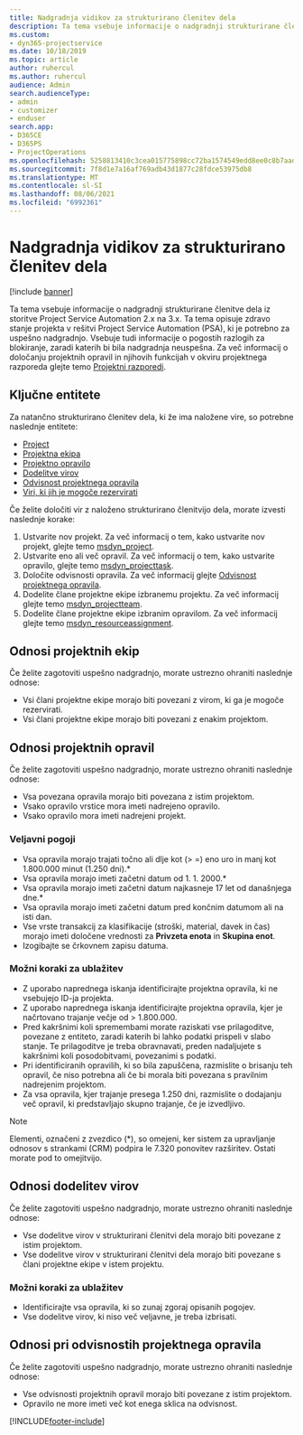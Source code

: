 ```yaml
---
title: Nadgradnja vidikov za strukturirano členitev dela
description: Ta tema vsebuje informacije o nadgradnji strukturirane členitve dela iz storitve Project Service Automation 2.x na 3.x.
ms.custom:
- dyn365-projectservice
ms.date: 10/18/2019
ms.topic: article
author: ruhercul
ms.author: ruhercul
audience: Admin
search.audienceType:
- admin
- customizer
- enduser
search.app:
- D365CE
- D365PS
- ProjectOperations
ms.openlocfilehash: 5258813410c3cea015775898cc72ba1574549edd8ee0c8b7aad8c94943eb5a60
ms.sourcegitcommit: 7f8d1e7a16af769adb43d1877c28fdce53975db8
ms.translationtype: MT
ms.contentlocale: sl-SI
ms.lasthandoff: 08/06/2021
ms.locfileid: "6992361"
---
```

# <a name="upgrade-considerations-for-the-work-breakdown-structure"></a>Nadgradnja vidikov za strukturirano členitev dela

[!include [banner](../includes/psa-now-project-operations.md)]

Ta tema vsebuje informacije o nadgradnji strukturirane členitve dela iz storitve Project Service Automation 2.x na 3.x. Ta tema opisuje zdravo stanje projekta v rešitvi Project Service Automation (PSA), ki je potrebno za uspešno nadgradnjo. Vsebuje tudi informacije o pogostih razlogih za blokiranje, zaradi katerih bi bila nadgradnja neuspešna. Za več informacij o določanju projektnih opravil in njihovih funkcijah v okviru projektnega razporeda glejte temo [Projektni razporedi](project-creating.md).

## <a name="key-entities"></a>Ključne entitete
Za natančno strukturirano členitev dela, ki že ima naložene vire, so potrebne naslednje entitete:

- [Project](/dynamics365/customerengagement/on-premises/developer/entities/msdyn_project)
- [Projektna ekipa](/dynamics365/customerengagement/on-premises/developer/entities/msdyn_projectteam)
- [Projektno opravilo](/dynamics365/customerengagement/on-premises/developer/entities/msdyn_projecttask)
- [Dodelitve virov](/dynamics365/customerengagement/on-premises/developer/entities/msdyn_resourceassignment)
- [Odvisnost projektnega opravila](/dynamics365/customerengagement/on-premises/developer/entities/msdyn_projecttaskdependency)
- [Viri, ki jih je mogoče rezervirati](/dynamics365/customerengagement/on-premises/developer/entities/bookableresource)

Če želite določiti vir z naloženo strukturirano členitvijo dela, morate izvesti naslednje korake:

1. Ustvarite nov projekt. Za več informacij o tem, kako ustvarite nov projekt, glejte temo [msdyn_project](/dynamics365/customerengagement/on-premises/developer/entities/msdyn_project).
2. Ustvarite eno ali več opravil. Za več informacij o tem, kako ustvarite opravilo, glejte temo [msdyn_projecttask](/dynamics365/customerengagement/on-premises/developer/entities/msdyn_projecttask).
3. Določite odvisnosti opravila. Za več informacij glejte [Odvisnost projektnega opravila](/dynamics365/customerengagement/on-premises/developer/entities/msdyn_projecttaskdependency).
4. Dodelite člane projektne ekipe izbranemu projektu. Za več informacij glejte temo [msdyn_projectteam](/dynamics365/customerengagement/on-premises/developer/entities/msdyn_projectteam).
5. Dodelite člane projektne ekipe izbranim opravilom. Za več informacij glejte temo [msdyn_resourceassignment](/dynamics365/customerengagement/on-premises/developer/entities/msdyn_resourceassignment).

## <a name="project-team-relationships"></a>Odnosi projektnih ekip

Če želite zagotoviti uspešno nadgradnjo, morate ustrezno ohraniti naslednje odnose:
- Vsi člani projektne ekipe morajo biti povezani z virom, ki ga je mogoče rezervirati.
- Vsi člani projektne ekipe morajo biti povezani z enakim projektom. 

## <a name="project-task-relationships"></a>Odnosi projektnih opravil
Če želite zagotoviti uspešno nadgradnjo, morate ustrezno ohraniti naslednje odnose:

- Vsa povezana opravila morajo biti povezana z istim projektom.
- Vsako opravilo vrstice mora imeti nadrejeno opravilo.
- Vsako opravilo mora imeti nadrejeni projekt.

### <a name="valid-conditions"></a>Veljavni pogoji

- Vsa opravila morajo trajati točno ali dlje kot (> =) eno uro in manj kot 1.800.000 minut (1.250 dni).*
- Vsa opravila morajo imeti začetni datum od 1. 1. 2000.*
- Vsa opravila morajo imeti začetni datum najkasneje 17 let od današnjega dne.*
- Vsa opravila morajo imeti začetni datum pred končnim datumom ali na isti dan.
- Vse vrste transakcij za klasifikacije (stroški, material, davek in čas) morajo imeti določene vrednosti za **Privzeta enota** in **Skupina enot**.
- Izogibajte se črkovnem zapisu datuma.

### <a name="potential-mitigation-steps"></a>Možni koraki za ublažitev
- Z uporabo naprednega iskanja identificirajte projektna opravila, ki ne vsebujejo ID-ja projekta.
- Z uporabo naprednega iskanja identificirajte projektna opravila, kjer je načrtovano trajanje večje od > 1.800.000.
- Pred kakršnimi koli spremembami morate raziskati vse prilagoditve, povezane z entiteto, zaradi katerih bi lahko podatki prispeli v slabo stanje. Te prilagoditve je treba obravnavati, preden nadaljujete s kakršnimi koli posodobitvami, povezanimi s podatki.
- Pri identificiranih opravilih, ki so bila zapuščena, razmislite o brisanju teh opravil, če niso potrebna ali če bi morala biti povezana s pravilnim nadrejenim projektom.
- Za vsa opravila, kjer trajanje presega 1.250 dni, razmislite o dodajanju več opravil, ki predstavljajo skupno trajanje, če je izvedljivo.

> [!NOTE]
> Elementi, označeni z zvezdico (\*), so omejeni, ker sistem za upravljanje odnosov s strankami (CRM) podpira le 7.320 ponovitev razširitev. Ostati morate pod to omejitvijo.

## <a name="resource-assignment-relationships"></a>Odnosi dodelitev virov
Če želite zagotoviti uspešno nadgradnjo, morate ustrezno ohraniti naslednje odnose:

- Vse dodelitve virov v strukturirani členitvi dela morajo biti povezane z istim projektom.
- Vse dodelitve virov v strukturirani členitvi dela morajo biti povezane s člani projektne ekipe v istem projektu.

### <a name="potential-mitigation-steps"></a>Možni koraki za ublažitev
- Identificirajte vsa opravila, ki so zunaj zgoraj opisanih pogojev.  
- Vse dodelitve virov, ki niso več veljavne, je treba izbrisati.

## <a name="project-task-dependency-relationships"></a>Odnosi pri odvisnostih projektnega opravila
Če želite zagotoviti uspešno nadgradnjo, morate ustrezno ohraniti naslednje odnose:

- Vse odvisnosti projektnih opravil morajo biti povezane z istim projektom.
- Opravilo ne more imeti več kot enega sklica na odvisnost.


[!INCLUDE[footer-include](../includes/footer-banner.md)]